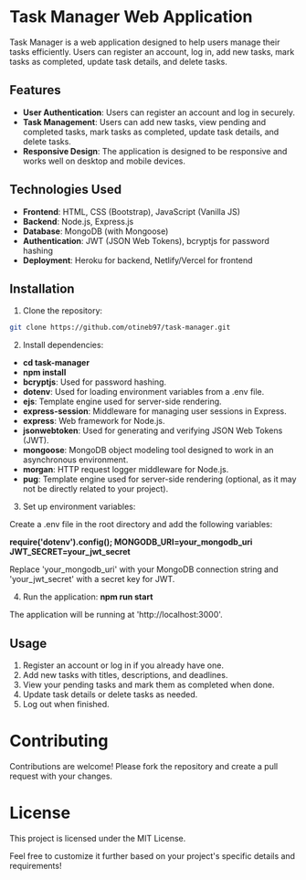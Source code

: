 # Task Manager Web Application

Task Manager is a web application designed to help users manage their tasks efficiently. Users can register an account, log in, add new tasks, mark tasks as completed, update task details, and delete tasks.

## Features

- **User Authentication**: Users can register an account and log in securely.
- **Task Management**: Users can add new tasks, view pending and completed tasks, mark tasks as completed, update task details, and delete tasks.
- **Responsive Design**: The application is designed to be responsive and works well on desktop and mobile devices.

## Technologies Used

- **Frontend**: HTML, CSS (Bootstrap), JavaScript (Vanilla JS)
- **Backend**: Node.js, Express.js
- **Database**: MongoDB (with Mongoose)
- **Authentication**: JWT (JSON Web Tokens), bcryptjs for password hashing
- **Deployment**: Heroku for backend, Netlify/Vercel for frontend

## Installation

1. Clone the repository:

```bash
git clone https://github.com/otineb97/task-manager.git
```

2. Install dependencies:

- **cd task-manager**
- **npm install**
- **bcryptjs**: Used for password hashing.
- **dotenv**: Used for loading environment variables from a .env file.
- **ejs**: Template engine used for server-side rendering.
- **express-session**: Middleware for managing user sessions in Express.
- **express**: Web framework for Node.js.
- **jsonwebtoken**: Used for generating and verifying JSON Web Tokens (JWT).
- **mongoose**: MongoDB object modeling tool designed to work in an asynchronous environment.
- **morgan**: HTTP request logger middleware for Node.js.
- **pug**: Template engine used for server-side rendering (optional, as it may not be directly related to your project).

3. Set up environment variables:

Create a .env file in the root directory and add the following variables:

**require('dotenv').config();
MONGODB_URI=your_mongodb_uri
JWT_SECRET=your_jwt_secret**

Replace 'your_mongodb_uri' with your MongoDB connection string and 'your_jwt_secret' with a secret key for JWT.

4. Run the application: **npm run start**

The application will be running at 'http://localhost:3000'.

## Usage

1. Register an account or log in if you already have one.
2. Add new tasks with titles, descriptions, and deadlines.
3. View your pending tasks and mark them as completed when done.
4. Update task details or delete tasks as needed.
5. Log out when finished.

# Contributing

Contributions are welcome! Please fork the repository and create a pull request with your changes.

# License

This project is licensed under the MIT License.

Feel free to customize it further based on your project's specific details and requirements!
